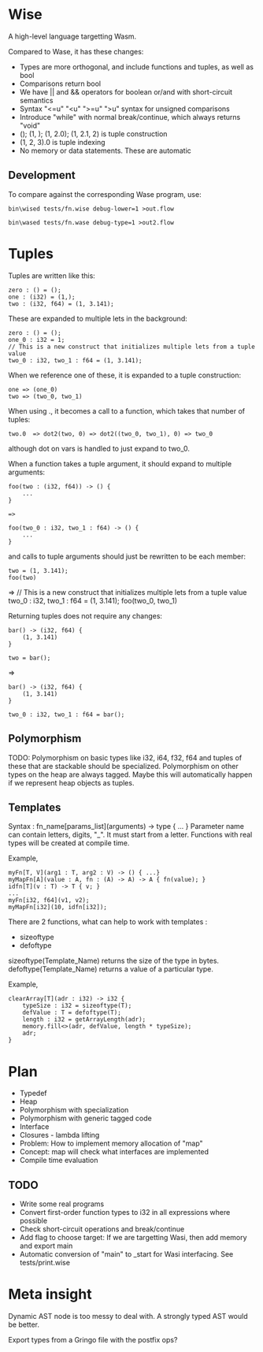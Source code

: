 # Wise

A high-level language targetting Wasm.

Compared to Wase, it has these changes:

- Types are more orthogonal, and include functions and tuples, as well as bool
- Comparisons return bool
- We have || and && operators for boolean or/and with short-circuit semantics
- Syntax "<=u" "<u" ">=u" ">u" syntax for unsigned comparisons
- Introduce "while" with normal break/continue, which always returns "void"
- (); (1, ); (1, 2.0); (1, 2.1, 2) is tuple construction
- (1, 2, 3).0 is tuple indexing
- No memory or data statements. These are automatic

## Development

To compare against the corresponding Wase program, use:

	bin\wised tests/fn.wise debug-lower=1 >out.flow

	bin\wased tests/fn.wase debug-type=1 >out2.flow

# Tuples

Tuples are written like this:

	zero : () = ();
	one : (i32) = (1,);
	two : (i32, f64) = (1, 3.141);

These are expanded to multiple lets in the background:

	zero : () = ();
	one_0 : i32 = 1;
	// This is a new construct that initializes multiple lets from a tuple value
	two_0 : i32, two_1 : f64 = (1, 3.141);

When we reference one of these, it is expanded to a tuple construction:

	one => (one_0)
	two => (two_0, two_1)

When using ., it becomes a call to a function, which takes that number of tuples:

	two.0  => dot2(two, 0) => dot2((two_0, two_1), 0) => two_0

although dot on vars is handled to just expand to two_0.

When a function takes a tuple argument, it should expand to multiple arguments:

	foo(two : (i32, f64)) -> () {
		...
	}

	=>

	foo(two_0 : i32, two_1 : f64) -> () {
		...
	}

and calls to tuple arguments should just be rewritten to be each member:
	
	two = (1, 3.141);
	foo(two)
=>
	// This is a new construct that initializes multiple lets from a tuple value
	two_0 : i32, two_1 : f64 = (1, 3.141);
	foo(two_0, two_1)

Returning tuples does not require any changes:

	bar() -> (i32, f64) {
		(1, 3.141)
	}

	two = bar();

=>

	bar() -> (i32, f64) {
		(1, 3.141)
	}

	two_0 : i32, two_1 : f64 = bar();

## Polymorphism

TODO: Polymorphism on basic types like i32, i64, f32, f64 and tuples of these
that are stackable should be specialized. Polymorphism on other types on the 
heap are always tagged. Maybe this will automatically happen if we represent 
heap objects as tuples.

## Templates

Syntax : 
fn_name\[params_list](arguments) -> type { ... }
Parameter name can contain letters, digits, "_". It must start from  a letter. 
Functions with real types will be created at compile time.

Example, 
```
myFn[T, V](arg1 : T, arg2 : V) -> () { ...}
myMapFn[A](value : A, fn : (A) -> A) -> A { fn(value); }
idfn[T](v : T) -> T { v; }
...
myFn[i32, f64](v1, v2);
myMapFn[i32](10, idfn[i32]);
```
There are 2 functions, what can help to work with templates :
- sizeoftype
- defoftype

sizeoftype(Template_Name) returns the size of the type in bytes.
defoftype(Template_Name) returns a value of a particular type.

Example, 
```
clearArray[T](adr : i32) -> i32 {
	typeSize : i32 = sizeoftype(T);
	defValue : T = defoftype(T);
	length : i32 = getArrayLength(adr);
	memory.fill<>(adr, defValue, length * typeSize);
	adr;
}
```

# Plan
- Typedef
- Heap
- Polymorphism with specialization
- Polymorphism with generic tagged code
- Interface
- Closures - lambda lifting
- Problem: How to implement memory allocation of "map"
- Concept: map will check what interfaces are implemented
- Compile time evaluation

## TODO

- Write some real programs
- Convert first-order function types to i32 in all expressions where possible
- Check short-circuit operations and break/continue
- Add flag to choose target: If we are targetting Wasi, then add memory and export main
- Automatic conversion of "main" to _start for Wasi interfacing. See tests/print.wise

# Meta insight

Dynamic AST node is too messy to deal with.
A strongly typed AST would be better.

Export types from a Gringo file with the postfix ops?

